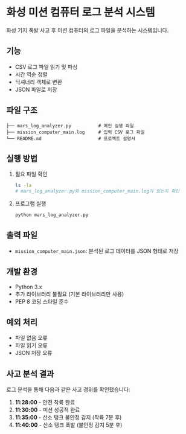 # 화성 미션 컴퓨터 로그 분석 시스템

화성 기지 폭발 사고 후 미션 컴퓨터의 로그 파일을 분석하는 시스템입니다.

## 기능

- CSV 로그 파일 읽기 및 파싱  
- 시간 역순 정렬  
- 딕셔너리 객체로 변환  
- JSON 파일로 저장  

## 파일 구조

```
├── mars_log_analyzer.py          # 메인 실행 파일
├── mission_computer_main.log     # 입력 CSV 로그 파일
└── README.md                     # 프로젝트 설명서
```

## 실행 방법

1. 필요 파일 확인
   ```bash
   ls -la
   # mars_log_analyzer.py와 mission_computer_main.log가 있는지 확인
   ```

2. 프로그램 실행
   ```bash
   python mars_log_analyzer.py
   ```


## 출력 파일

- `mission_computer_main.json`: 분석된 로그 데이터를 JSON 형태로 저장

## 개발 환경

- Python 3.x  
- 추가 라이브러리 불필요 (기본 라이브러리만 사용)  
- PEP 8 코딩 스타일 준수  

## 예외 처리

- 파일 없음 오류  
- 파일 읽기 오류  
- JSON 저장 오류  

## 사고 분석 결과

로그 분석을 통해 다음과 같은 사고 경위를 확인했습니다:

1. **11:28:00** - 안전 착륙 완료
2. **11:30:00** - 미션 성공적 완료  
3. **11:35:00** - 산소 탱크 불안정 감지 (착륙 7분 후)
4. **11:40:00** - 산소 탱크 폭발 (불안정 감지 5분 후)
